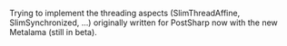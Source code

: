 Trying to implement the threading aspects (SlimThreadAffine, SlimSynchronized, ...) originally written for PostSharp now with the new Metalama (still in beta).
